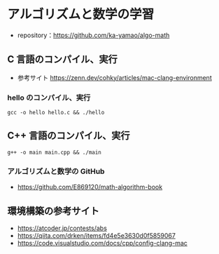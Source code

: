 # アルゴリズムと数学の学習

- repository：https://github.com/ka-yamao/algo-math

## C 言語のコンパイル、実行

- 参考サイト https://zenn.dev/cohky/articles/mac-clang-environment

### hello のコンパイル、実行

```
gcc -o hello hello.c && ./hello
```

## C++ 言語のコンパイル、実行

```
g++ -o main main.cpp && ./main
```

### アルゴリズムと数学の GitHub

- https://github.com/E869120/math-algorithm-book

## 環境構築の参考サイト

- https://atcoder.jp/contests/abs
- https://qiita.com/drken/items/fd4e5e3630d0f5859067
- https://code.visualstudio.com/docs/cpp/config-clang-mac
